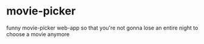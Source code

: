 # movie-picker
funny movie-picker web-app so that you're not gonna lose an entire night to choose a movie anymore
